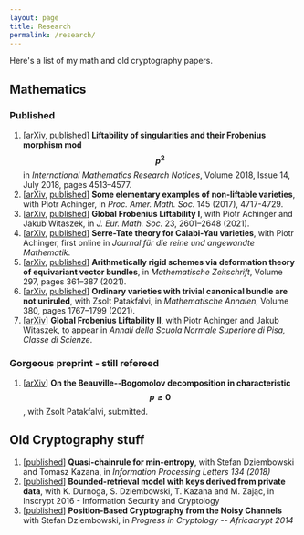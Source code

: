```yaml
---
layout: page
title: Research
permalink: /research/
---
```


Here's a list of my math and old cryptography papers.

## Mathematics

### Published
1. \[[arXiv](https://arxiv.org/abs/1603.05104), [published](https://doi.org/10.1093/imrn/rnw297)\]
**Liftability of singularities and their Frobenius morphism mod $$p^2$$** in *International Mathematics Research Notices*, Volume 2018, Issue 14, July 2018, pages 4513–4577.
2. \[[arXiv](https://arxiv.org/abs/1606.04027), [published](https://doi.org/10.1090/proc/13622)\]
**Some elementary examples of non-liftable varieties**, with Piotr Achinger, in *Proc. Amer. Math. Soc.* 145 (2017), 4717-4729.
3. \[[arXiv](https://arxiv.org/abs/1708.03777), [published](https://doi.org/10.4171/jems/1063)\]
**Global Frobenius Liftability I**, with Piotr Achinger and Jakub Witaszek, in *J. Eur. Math. Soc.* 23, 2601–2648 (2021).
4. \[[arXiv](https://arxiv.org/abs/1807.11295), [published](https://doi.org/10.1515/crelle-2021-0041)\]
**Serre-Tate theory for Calabi-Yau varieties**, with Piotr Achinger, first online in *Journal für die reine und angewandte Mathematik*. 
5. \[[arXiv](https://arxiv.org/abs/1810.10885), [published](https://doi.org/10.1007/s00209-020-02513-9)\]
**Arithmetically rigid schemes via deformation theory of equivariant vector bundles**, in *Mathematische Zeitschrift*, Volume 297, pages 361–387 (2021). 
6. \[[arXiv](https://arxiv.org/abs/2006.04692), [published](https://doi.org/10.1007/s00208-021-02165-y)\]
**Ordinary varieties with trivial canonical bundle are not uniruled**, 
with Zsolt Patakfalvi, in *Mathematische Annalen*, Volume 380, pages 1767–1799 (2021).
7. \[[arXiv](https://arxiv.org/abs/2102.02788)\]
**Global Frobenius Liftability II**, with Piotr Achinger and Jakub Witaszek, to appear in *Annali della Scuola Normale Superiore di Pisa, Classe di Scienze*.

### Gorgeous preprint - still refereed

1. \[[arXiv](https://arxiv.org/abs/2102.02788)\]
**On the Beauville--Bogomolov decomposition in characteristic $$p \geq 0$$**, with Zsolt Patakfalvi, submitted.

## Old Cryptography stuff

1. \[[published](https://www.sciencedirect.com/science/article/abs/pii/S002001901830036X)\] **Quasi-chainrule for min-entropy**, with Stefan Dziembowski and Tomasz Kazana, in *Information Processing Letters 134 (2018)*
2. \[[published](https://link.springer.com/chapter/10.1007/978-3-319-54705-3_17)\] **Bounded-retrieval model with keys derived from private data**, with K. Durnoga, S. Dziembowski, T. Kazana and M. Zając, in Inscrypt 2016 - Information Security and Cryptology 
3. \[[published](https://link.springer.com/chapter/10.1007%2F978-3-319-06734-6_19)\] **Position-Based Cryptography from the Noisy Channels** with Stefan Dziembowski, in *Progress in Cryptology -- Africacrypt 2014*